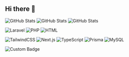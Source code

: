 ## Hi there 👋

<!--
**Surya54p/surya54p** is a ✨ _special_ ✨ repository because its `README.md` (this file) appears on your GitHub profile.

Here are some ideas to get you started:

- 🔭 I’m currently working on ...
- 🌱 I’m currently learning ...
- 👯 I’m looking to collaborate on ...
- 🤔 I’m looking for help with ...
- 💬 Ask me about ...
- 📫 How to reach me: ...
- 😄 Pronouns: ...
- ⚡ Fun fact: ...
-->
![GitHub Stats](https://github-readme-stats.vercel.app/api?username=surya54p&theme=default&show_icons=true&hide_border=true&count_private=true)
![GitHub Stats](https://github-readme-stats.vercel.app/api/top-langs/?username=surya54p&theme=default&show_icons=true&hide_border=true&layout=compact)
![GitHub Stats](https://streak-stats.demolab.com?user=surya54p&theme=default&hide_border=true)

![Laravel](https://img.shields.io/badge/framework-Laravel-red)
![PHP](https://img.shields.io/badge/language-PHP-blue)
![HTML](https://img.shields.io/badge/language-HTML-orange)

![TailwindCSS](https://img.shields.io/badge/style-TailwindCSS-38B2AC?logo=tailwindcss&logoColor=white)
![Next.js](https://img.shields.io/badge/framework-Next.js-black?logo=next.js)
![TypeScript](https://img.shields.io/badge/language-TypeScript-3178C6?logo=typescript)
![Prisma](https://img.shields.io/badge/ORM-Prisma-2D3748?logo=prisma&logoColor=white)
![MySQL](https://img.shields.io/badge/Database-MySQL-4479A1?logo=mysql&logoColor=white)

![Custom Badge](https://img.shields.io/badge/Nama%20Sendiri-Keren-%23FF5733)
